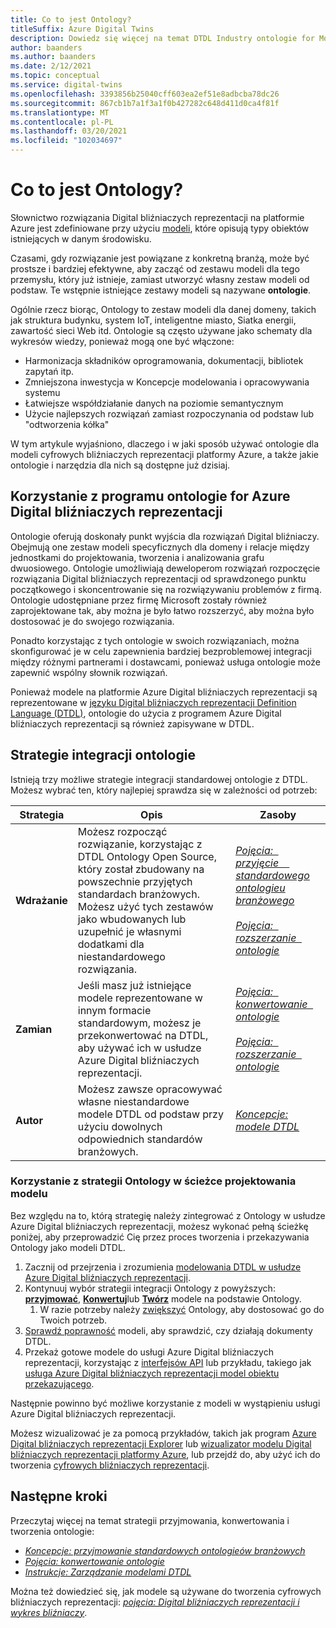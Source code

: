 ```yaml
---
title: Co to jest Ontology?
titleSuffix: Azure Digital Twins
description: Dowiedz się więcej na temat DTDL Industry ontologie for Modeling w pewnej domenie
author: baanders
ms.author: baanders
ms.date: 2/12/2021
ms.topic: conceptual
ms.service: digital-twins
ms.openlocfilehash: 3393856b25040cff603ea2ef51e8adbcba78dc26
ms.sourcegitcommit: 867cb1b7a1f3a1f0b427282c648d411d0ca4f81f
ms.translationtype: MT
ms.contentlocale: pl-PL
ms.lasthandoff: 03/20/2021
ms.locfileid: "102034697"
---
```

# <a name="what-is-an-ontology"></a>Co to jest Ontology? 

Słownictwo rozwiązania Digital bliźniaczych reprezentacji na platformie Azure jest zdefiniowane przy użyciu [modeli](concepts-models.md), które opisują typy obiektów istniejących w danym środowisku.

Czasami, gdy rozwiązanie jest powiązane z konkretną branżą, może być prostsze i bardziej efektywne, aby zacząć od zestawu modeli dla tego przemysłu, który już istnieje, zamiast utworzyć własny zestaw modeli od podstaw. Te wstępnie istniejące zestawy modeli są nazywane **ontologie**. 

Ogólnie rzecz biorąc, Ontology to zestaw modeli dla danej domeny, takich jak struktura budynku, system IoT, inteligentne miasto, Siatka energii, zawartość sieci Web itd. Ontologie są często używane jako schematy dla wykresów wiedzy, ponieważ mogą one być włączone:
* Harmonizacja składników oprogramowania, dokumentacji, bibliotek zapytań itp.
* Zmniejszona inwestycja w Koncepcje modelowania i opracowywania systemu
* Łatwiejsze współdziałanie danych na poziomie semantycznym
* Użycie najlepszych rozwiązań zamiast rozpoczynania od podstaw lub "odtworzenia kółka"

W tym artykule wyjaśniono, dlaczego i w jaki sposób używać ontologie dla modeli cyfrowych bliźniaczych reprezentacji platformy Azure, a także jakie ontologie i narzędzia dla nich są dostępne już dzisiaj.

## <a name="using-ontologies-for-azure-digital-twins"></a>Korzystanie z programu ontologie for Azure Digital bliźniaczych reprezentacji

Ontologie oferują doskonały punkt wyjścia dla rozwiązań Digital bliźniaczy. Obejmują one zestaw modeli specyficznych dla domeny i relacje między jednostkami do projektowania, tworzenia i analizowania grafu dwuosiowego. Ontologie umożliwiają deweloperom rozwiązań rozpoczęcie rozwiązania Digital bliźniaczych reprezentacji od sprawdzonego punktu początkowego i skoncentrowanie się na rozwiązywaniu problemów z firmą. Ontologie udostępniane przez firmę Microsoft zostały również zaprojektowane tak, aby można je było łatwo rozszerzyć, aby można było dostosować je do swojego rozwiązania. 

Ponadto korzystając z tych ontologie w swoich rozwiązaniach, można skonfigurować je w celu zapewnienia bardziej bezproblemowej integracji między różnymi partnerami i dostawcami, ponieważ usługa ontologie może zapewnić wspólny słownik rozwiązań.

Ponieważ modele na platformie Azure Digital bliźniaczych reprezentacji są reprezentowane w [języku Digital bliźniaczych reprezentacji Definition Language (DTDL)](https://github.com/Azure/opendigitaltwins-dtdl/blob/master/DTDL/v2/dtdlv2.md), ontologie do użycia z programem Azure Digital bliźniaczych reprezentacji są również zapisywane w DTDL. 

## <a name="strategies-for-integrating-ontologies"></a>Strategie integracji ontologie

Istnieją trzy możliwe strategie integracji standardowej ontologie z DTDL. Możesz wybrać ten, który najlepiej sprawdza się w zależności od potrzeb:

| Strategia | Opis | Zasoby |
| --- | --- | --- |
| **Wdrażanie** | Możesz rozpocząć rozwiązanie, korzystając z DTDL Ontology Open Source, który został zbudowany na powszechnie przyjętych standardach branżowych. Możesz użyć tych zestawów jako wbudowanych lub uzupełnić je własnymi dodatkami dla niestandardowego rozwiązania. | [*Pojęcia: &nbsp; przyjęcie &nbsp; &nbsp; standardowego ontologieu branżowego*](concepts-ontologies-adopt.md)<br><br>[*Pojęcia: &nbsp; rozszerzanie &nbsp; ontologie*](concepts-ontologies-extend.md) |
| **Zamian** | Jeśli masz już istniejące modele reprezentowane w innym formacie standardowym, możesz je przekonwertować na DTDL, aby używać ich w usłudze Azure Digital bliźniaczych reprezentacji. | [*Pojęcia: &nbsp; konwertowanie &nbsp; ontologie*](concepts-ontologies-convert.md)<br><br>[*Pojęcia: &nbsp; rozszerzanie &nbsp; ontologie*](concepts-ontologies-extend.md) |
| **Autor** | Możesz zawsze opracowywać własne niestandardowe modele DTDL od podstaw przy użyciu dowolnych odpowiednich standardów branżowych. | [*Koncepcje: modele DTDL*](concepts-models.md) |

### <a name="using-ontology-strategies-in-a-model-development-path"></a>Korzystanie z strategii Ontology w ścieżce projektowania modelu

Bez względu na to, którą strategię należy zintegrować z Ontology w usłudze Azure Digital bliźniaczych reprezentacji, możesz wykonać pełną ścieżkę poniżej, aby przeprowadzić Cię przez proces tworzenia i przekazywania Ontology jako modeli DTDL.

1. Zacznij od przejrzenia i zrozumienia [modelowania DTDL w usłudze Azure Digital bliźniaczych reprezentacji](concepts-models.md).
1. Kontynuuj wybór strategii integracji Ontology z powyższych: [**przyjmować**](concepts-ontologies-adopt.md), [**Konwertuj**](concepts-ontologies-convert.md)lub [**Twórz**](concepts-models.md) modele na podstawie Ontology.
    1. W razie potrzeby należy [zwiększyć](concepts-ontologies-extend.md) Ontology, aby dostosować go do Twoich potrzeb.
1. [Sprawdź poprawność](how-to-parse-models.md) modeli, aby sprawdzić, czy działają dokumenty DTDL.
1. Przekaż gotowe modele do usługi Azure Digital bliźniaczych reprezentacji, korzystając z [interfejsów API](how-to-manage-model.md#upload-models) lub przykładu, takiego jak [usługa Azure Digital bliźniaczych reprezentacji model obiektu przekazującego](https://github.com/Azure/opendigitaltwins-building-tools/tree/master/ModelUploader).

Następnie powinno być możliwe korzystanie z modeli w wystąpieniu usługi Azure Digital bliźniaczych reprezentacji. 

Możesz wizualizować je za pomocą przykładów, takich jak program [Azure Digital bliźniaczych reprezentacji Explorer](/samples/azure-samples/digital-twins-explorer/digital-twins-explorer/) lub [wizualizator modelu Digital bliźniaczych reprezentacji platformy Azure](https://github.com/Azure/opendigitaltwins-building-tools/tree/master/AdtModelVisualizer), lub przejdź do, aby użyć ich do tworzenia [cyfrowych bliźniaczych reprezentacji](concepts-twins-graph.md).

## <a name="next-steps"></a>Następne kroki

Przeczytaj więcej na temat strategii przyjmowania, konwertowania i tworzenia ontologie:
* [*Koncepcje: przyjmowanie standardowych ontologieów branżowych*](concepts-ontologies-adopt.md)
* [*Pojęcia: konwertowanie ontologie*](concepts-ontologies-convert.md)
* [*Instrukcje: Zarządzanie modelami DTDL*](how-to-manage-model.md)

Można też dowiedzieć się, jak modele są używane do tworzenia cyfrowych bliźniaczych reprezentacji: [*pojęcia: Digital bliźniaczych reprezentacji i wykres bliźniaczy*](concepts-twins-graph.md).